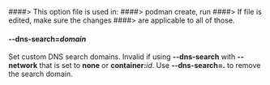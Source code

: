 ####> This option file is used in:
####>   podman create, run
####> If file is edited, make sure the changes
####> are applicable to all of those.
#### **--dns-search**=*domain*

Set custom DNS search domains. Invalid if using **--dns-search** with **--network** that is set to **none** or **container:**_id_.
Use **--dns-search=.** to remove the search domain.
